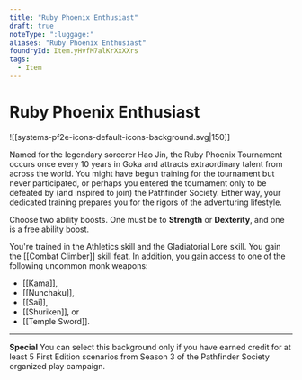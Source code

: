 ```yaml
---
title: "Ruby Phoenix Enthusiast"
draft: true
noteType: ":luggage:"
aliases: "Ruby Phoenix Enthusiast"
foundryId: Item.yHvfM7alKrXxXXrs
tags:
  - Item
---
```


# Ruby Phoenix Enthusiast
![[systems-pf2e-icons-default-icons-background.svg|150]]

Named for the legendary sorcerer Hao Jin, the Ruby Phoenix Tournament occurs once every 10 years in Goka and attracts extraordinary talent from across the world. You might have begun training for the tournament but never participated, or perhaps you entered the tournament only to be defeated by (and inspired to join) the Pathfinder Society. Either way, your dedicated training prepares you for the rigors of the adventuring lifestyle.

Choose two ability boosts. One must be to **Strength** or **Dexterity**, and one is a free ability boost.

You're trained in the Athletics skill and the Gladiatorial Lore skill. You gain the [[Combat Climber]] skill feat. In addition, you gain access to one of the following uncommon monk weapons:

*   [[Kama]],
*   [[Nunchaku]],
*   [[Sai]],
*   [[Shuriken]], or
*   [[Temple Sword]].

* * *

**Special** You can select this background only if you have earned credit for at least 5 First Edition scenarios from Season 3 of the Pathfinder Society organized play campaign.

